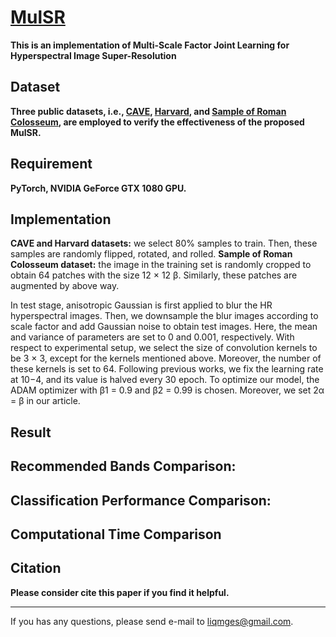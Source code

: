 [MulSR](https://ieeexplore.ieee.org/document/10242161 "MulSR")
======
**This is an implementation of Multi-Scale Factor Joint Learning for Hyperspectral Image Super-Resolution**

Dataset
------
**Three public datasets, i.e., [CAVE](https://www1.cs.columbia.edu/CAVE/databases/multispectral/ "CAVE"), [Harvard](https://dataverse.harvard.edu/ "Harvard"), and [Sample of Roman Colosseum](https://earth.esa.int/eogateway/missions/worldview-2 "Sample of Roman Colosseum"), are employed to verify the effectiveness of the proposed MulSR.**

Requirement
---------
**PyTorch, NVIDIA GeForce GTX 1080 GPU.**

Implementation
--------
**CAVE and Harvard datasets:** we select 80% samples to train. Then, these samples are randomly flipped, rotated, and rolled. 
**Sample of Roman Colosseum dataset:** the image in the training set is randomly cropped to obtain 64 patches with the size 12 × 12 β. Similarly, these patches are augmented by above way. 

In test stage, anisotropic Gaussian is first applied to blur the HR hyperspectral images. Then, we downsample the blur images according to scale factor and add Gaussian noise to obtain test images. Here, the mean and variance of parameters are set to 0 and 0.001, respectively. With respect to experimental setup, we select the size of convolution kernels to be 3 × 3, except for the kernels mentioned above. Moreover, the number of these kernels is set to 64. Following previous works, we fix the learning rate at 10−4, and its value is halved every 30 epoch. To optimize our model, the ADAM optimizer with β1 = 0.9 and β2 = 0.99 is chosen. Moreover, we set 2α = β in our article.

Result
--------

Recommended Bands Comparison:
---------

Classification Performance Comparison:
----------

Computational Time Comparison
-------


Citation 
--------
**Please consider cite this paper if you find it helpful.**

	
	
--------
If you has any questions, please send e-mail to liqmges@gmail.com.
